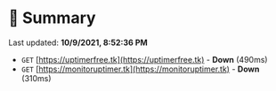 # 📖 Summary
Last updated: **10/9/2021, 8:52:36 PM**

- `GET` [https://uptimerfree.tk](https://uptimerfree.tk) - **Down** (490ms)
- `GET` [https://monitoruptimer.tk](https://monitoruptimer.tk) - **Down** (310ms)
